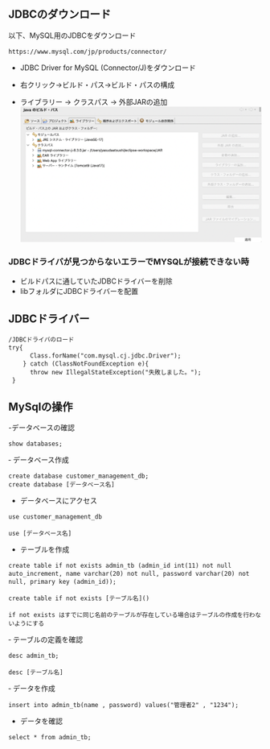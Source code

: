 ## JDBCのダウンロード
以下、MySQL用のJDBCをダウンロード
```
https://www.mysql.com/jp/products/connector/
```
- JDBC Driver for MySQL (Connector/J)をダウンロード

- 右クリック→ビルド・パス→ビルド・パスの構成
- ライブラリー → クラスパス → 外部JARの追加
![Alt text](image-1.png)

### JDBCドライバが見つからないエラーでMYSQLが接続できない時
- ビルドパスに通していたJDBCドライバーを削除
- libフォルダにJDBCドライバーを配置

## JDBCドライバー
```
/JDBCドライバのロード
try{
	  Class.forName("com.mysql.cj.jdbc.Driver");
    } catch (ClassNotFoundException e){
      throw new IllegalStateException("失敗しました。");
 }
```


## MySqlの操作
-データベースの確認
```
show databases;
```

‐ データベース作成
```
create database customer_management_db;
create database [データベース名]
```

- データベースにアクセス
```
use customer_management_db

use [データベース名]
```

- テーブルを作成
```
create table if not exists admin_tb (admin_id int(11) not null auto_increment, name varchar(20) not null, password varchar(20) not null, primary key (admin_id));

create table if not exists [テーブル名]()

if not exists はすでに同じ名前のテーブルが存在している場合はテーブルの作成を行わないようにする
```

‐ テーブルの定義を確認
```
desc admin_tb;

desc [テーブル名]
```

‐ データを作成
```
insert into admin_tb(name , password) values("管理者2" , "1234");

```

- データを確認
```
select * from admin_tb;

```
